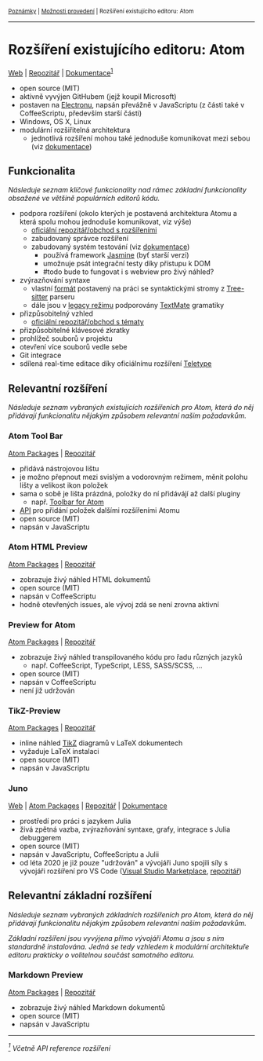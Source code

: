 <sub>[Poznámky](../README.md)
| [Možnosti provedení](README.md)
| Rozšíření existujícího editoru: Atom
<sub>

---

# Rozšíření existujícího editoru: Atom

[Web](https://atom.io)
| [Repozitář](https://github.com/atom/atom)
| [Dokumentace](https://atom.io/docs)<sup>[1](#note-1)</sup>

- open source (MIT)
- aktivně vyvýjen GitHubem (jejž koupil Microsoft)
- postaven na [Electronu](electron.md), napsán převážně v JavaScriptu (z části
    také v CoffeeScriptu, především starší části)
- Windows, OS X, Linux
- modulární rozšiřitelná architektura
    - jednotlivá rozšíření mohou také jednoduše komunikovat mezi sebou (viz
        [dokumentace](
        https://flight-manual.atom.io/behind-atom/sections/interacting-with-other-packages-via-services/))

## Funkcionalita

*Následuje seznam klíčové funkcionality nad rámec základní funkcionality
obsažené ve většině populárních editorů kódu.*

- podpora rozšíření (okolo kterých je postavená architektura Atomu a která spolu
    mohou jednoduše komunikovat, viz výše)
    - [oficiální repozitář/obchod s rozšířeními](https://atom.io/packages)
    - zabudovaný správce rozšíření
    - zabudovaný systém testování (viz [dokumentace](
        https://flight-manual.atom.io/hacking-atom/sections/writing-specs/))
        - používá framework [Jasmine](
            https://jasmine.github.io/1.3/introduction.html) (byť starší verzi)
        - umožnuje psát integrační testy díky přístupu k DOM
        - #todo bude to fungovat i s webview pro živý náhled?
- zvýrazňování syntaxe
    - vlastní [formát](
        https://flight-manual.atom.io/hacking-atom/sections/creating-a-grammar/)
        postavený na práci se syntaktickými stromy z [Tree-sitter](
        http://tree-sitter.github.io/tree-sitter/) parseru
    - dále jsou v [legacy režimu](
        https://flight-manual.atom.io/hacking-atom/sections/creating-a-legacy-textmate-grammar/)
        podporovány [TextMate](
        https://macromates.com/manual/en/language_grammars) gramatiky
- přizpůsobitelný vzhled
    - [oficiální repozitář/obchod s tématy](https://atom.io/themes)
- přizpůsobitelné klávesové zkratky
- prohlížeč souborů v projektu
- otevření více souborů vedle sebe
- Git integrace
- sdílená real-time editace díky oficiálnímu rozšíření [Teletype](https://teletype.atom.io)

## Relevantní rozšíření

*Následuje seznam vybraných existujících rozšířeních pro Atom, která do něj
přidávají funkcionalitu nějakým způsobem relevantní našim požadavkům.*

### Atom Tool Bar

[Atom Packages](https://atom.io/packages/tool-bar)
| [Repozitář](https://github.com/suda/tool-bar)

- přidává nástrojovou lištu
- je možno přepnout mezi svislým a vodorovným režimem, měnit polohu lišty a
    velikost ikon položek
- sama o sobě je lišta prázdná, položky do ní přidávájí až další pluginy
    - např. [Toolbar for Atom](https://atom.io/packages/tool-bar-atom)
- [API](https://github.com/suda/tool-bar#integrating-instructions) pro přidání
    položek dalšími rozšířeními Atomu
- open source (MIT)
- napsán v JavaScriptu

### Atom HTML Preview

[Atom Packages](https://atom.io/packages/atom-html-preview)
| [Repozitář](https://github.com/harmsk/atom-html-preview)

- zobrazuje živý náhled HTML dokumentů
- open source (MIT)
- napsán v CoffeeScriptu
- hodně otevřených issues, ale vývoj zdá se není zrovna aktivní

### Preview for Atom

[Atom Packages](https://atom.io/packages/preview)
| [Repozitář](https://github.com/Glavin001/atom-preview)

- zobrazuje živý náhled transpilovaného kódu pro řadu různých jazyků
    - např. CoffeeScript, TypeScript, LESS, SASS/SCSS, ...
- open source (MIT)
- napsán v CoffeeScriptu
- není již udržován

### TikZ-Preview

[Atom Packages](https://atom.io/packages/tikz-preview)
| [Repozitář](https://github.com/PhilippImhof/tikz-preview)

- inline náhled [TikZ](https://texample.net/tikz/examples/) diagramů v LaTeX
    dokumentech
- vyžaduje LaTeX instalaci
- open source (MIT)
- napsán v JavaScriptu

### Juno

[Web](https://junolab.org)
| [Atom Packages](https://atom.io/packages/uber-juno)
| [Repozitář](https://github.com/JunoLab/atom-julia-client)
| [Dokumentace](http://docs.junolab.org/latest/)

- prostředí pro práci s jazykem Julia
- živá zpětná vazba, zvýrazňování syntaxe, grafy, integrace s Julia debuggerem
- open source (MIT)
- napsán v JavaScriptu, CoffeeScriptu a Julii
- od léta 2020 je již pouze "udržován" a vývojáři Juno spojili síly s vývojáři
    rozšíření pro VS Code ([Visual Studio Marketplace](
    https://marketplace.visualstudio.com/items?itemName=julialang.language-julia
    ), [repozitář](https://github.com/julia-vscode/julia-vscode))

## Relevantní základní rozšíření

*Následuje seznam vybraných základních rozšířeních pro Atom, která do něj
přidávají funkcionalitu nějakým způsobem relevantní našim požadavkům.*

*Základní rozšíření jsou vyvýjena přímo vývojáři Atomu a jsou s ním standardně
instalována. Jedná se tedy vzhledem k modulární architektuře editoru prakticky o
volitelnou součást samotného editoru.*

### Markdown Preview

[Atom Packages](https://atom.io/packages/markdown-preview)
| [Repozitář](https://github.com/atom/markdown-preview)

- zobrazuje živý náhled Markdown dokumentů
- open source (MIT)
- napsán v JavaScriptu

---

*<a href="#note-1" name="note-1"><sup>1</sup></a> Včetně API reference
rozšíření*
